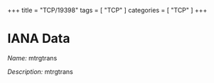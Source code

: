 +++
title = "TCP/19398"
tags = [ "TCP" ]
categories = [ "TCP" ]
+++

# IANA Data

_Name:_ mtrgtrans

_Description:_ mtrgtrans


